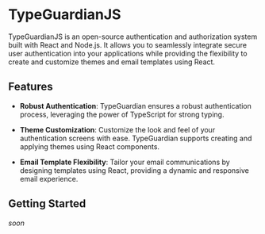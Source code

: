 # TypeGuardianJS

TypeGuardianJS is an open-source authentication and authorization system built with React and Node.js. It allows you to seamlessly integrate secure user authentication into your applications while providing the flexibility to create and customize themes and email templates using React.

## Features

- **Robust Authentication**: TypeGuardian ensures a robust authentication process, leveraging the power of TypeScript for strong typing.

- **Theme Customization**: Customize the look and feel of your authentication screens with ease. TypeGuardian supports creating and applying themes using React components.

- **Email Template Flexibility**: Tailor your email communications by designing templates using React, providing a dynamic and responsive email experience.

## Getting Started

_soon_
